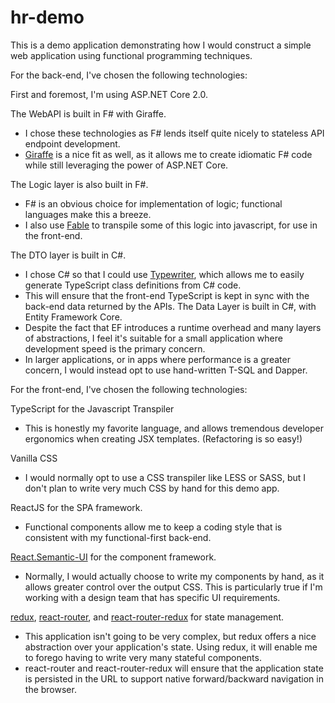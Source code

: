 # hr-demo
This is a demo application demonstrating how I would construct a simple web application using functional programming techniques.

For the back-end, I've chosen the following technologies:

First and foremost, I'm using ASP.NET Core 2.0.

The WebAPI is built in F# with Giraffe.
- I chose these technologies as F# lends itself quite nicely to stateless API endpoint development.
- [Giraffe](https://github.com/dustinmoris/Giraffe) is a nice fit as well, as it allows me to create idiomatic F# code while still leveraging the power of ASP.NET Core.

The Logic layer is also built in F#.
- F# is an obvious choice for implementation of logic; functional languages make this a breeze.
- I also use [Fable](http://fable.io/) to transpile some of this logic into javascript, for use in the front-end.

The DTO layer is built in C#.
- I chose C# so that I could use [Typewriter](https://frhagn.github.io/Typewriter/), which allows me to easily generate TypeScript class definitions from C# code.
- This will ensure that the front-end TypeScript is kept in sync with the back-end data returned by the APIs.
The Data Layer is built in C#, with Entity Framework Core.
- Despite the fact that EF introduces a runtime overhead and many layers of abstractions, I feel it's suitable for a small application where development speed is the primary concern.
- In larger applications, or in apps where performance is a greater concern, I would instead opt to use hand-written T-SQL and Dapper.

For the front-end, I've chosen the following technologies:
    
TypeScript for the Javascript Transpiler
- This is honestly my favorite language, and allows tremendous developer ergonomics when creating JSX templates.  (Refactoring is so easy!)

Vanilla CSS
- I would normally opt to use a CSS transpiler like LESS or SASS, but I don't plan to write very much CSS by hand for this demo app.

ReactJS for the SPA framework.
- Functional components allow me to keep a coding style that is consistent with my functional-first back-end.

[React.Semantic-UI](https://react.semantic-ui.com/introduction) for the component framework.
- Normally, I would actually choose to write my components by hand, as it allows greater control over the output CSS.  This is particularly true if I'm working with a design team that has specific UI requirements.

[redux](https://github.com/reactjs/react-redux), [react-router](https://github.com/ReactTraining/react-router), and [react-router-redux](https://github.com/ReactTraining/react-router/tree/master/packages/react-router-redux) for state management.
- This application isn't going to be very complex, but redux offers a nice abstraction over your application's state.  Using redux, it will enable me to forego having to write very many stateful components.
- react-router and react-router-redux will ensure that the application state is persisted in the URL to support native forward/backward navigation in the browser.